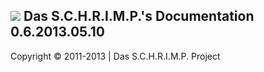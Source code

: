 ![](https://raw.github.com/TheB3Rt0z/schrimp/master/.inc/img/schrimp_favicon_md.ico "") Das S.C.H.R.I.M.P.'s Documentation 0.6.2013.05.10  
-----------------------------------------------------------------------------------------------------------------------------------------  
  
  
  
  
  
Copyright © 2011-2013 | Das S.C.H.R.I.M.P. Project  
